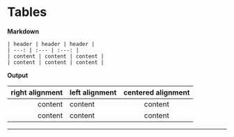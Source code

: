 # Tables

**Markdown**

    | header | header | header |
    | ---: | :--- | :---: |
    | content | content | content |
    | content | content | content |

**Output**


| right alignment  | left alignment | centered alignment  |
| ---: | :--- | :---: |
| content | content | content |
| content | content | content |

---


            